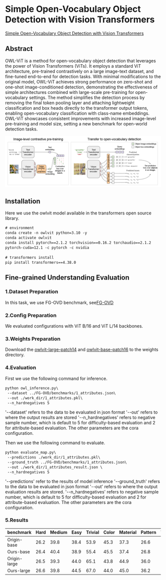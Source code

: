 # Simple Open-Vocabulary Object Detection with Vision Transformers

[Simple Open-Vocabulary Object Detection with Vision Transformers](https://arxiv.org/abs/2205.06230)

## Abstract

OWL-ViT is a method for open-vocabulary object detection that leverages the power of Vision Transformers (ViTs). It employs a standard ViT architecture, pre-trained contrastively on a large image-text dataset, and fine-tuned end-to-end for detection tasks. With minimal modifications to the original model, OWL-ViT achieves strong performance on zero-shot and one-shot image-conditioned detection, demonstrating the effectiveness of simple architectures combined with large-scale pre-training for open-vocabulary settings. The method simplifies the detection process by removing the final token pooling layer and attaching lightweight classification and box heads directly to the transformer output tokens, enabling open-vocabulary classification with class-name embeddings. OWL-ViT showcases consistent improvements with increased image-level pre-training and model size, setting a new benchmark for open-world detection tasks.

![owlvit-overview](https://github.com/better-chao/perceptual_abilities_evaluation/blob/main/images/owlvit-overview.png)

## Installation

Here we use the owlvit model available in the transformers open source library.

```
# environment
conda create -n owlvit python=3.10 -y
conda activate owlvit
conda install pytorch==2.1.2 torchvision==0.16.2 torchaudio==2.1.2 pytorch-cuda=12.1 -c pytorch -c nvidia

# transformers install
pip install transformers==4.38.0

```

## Fine-grained Understanding Evaluation

### 1.Dataset Preparation

In this task, we use FG-OVD benchmark, see[FG-OVD](https://github.com/better-chao/perceptual_abilities_evaluation/blob/main/datasets/FG-OVD/README.md)

### 2.Config Preparation

We evaluated configurations with ViT B/16 and ViT L/14 backbones.

### 3.Weights Preparation

Download the [owlvit-large-patch14](https://huggingface.co/google/owlvit-large-patch14) and [owlvit-base-patch16](https://huggingface.co/google/owlvit-base-patch16) to the weights directory.

### 4.Evaluation

First we use the following command for inference.

```
python owl_inference.py\
 --dataset ../FG-OVD/benchmarks/1_attributes.json\
 --out ./work_dir/1_attributes.pkl\
 --n_hardnegatives 5
```

'--dataset' refers to the data to be evaluated in json format
'--out' refers to where the output results are stored
'--n_hardnegatives' refers to negative sample number, which is default to 5 for difficulty-based evaluation and 2 for attribute-based evaluation.
The other parameters are the cora configuration.

Then we use the following command to evaluate.

```
python evaluate_map.py\
 --predictions ./work_dir/1_attributes.pkl\
 --ground_truth ../FG-OVD/benchmarks/1_attributes.json\
 --out ./work_dir/1_attributes_result.json \
 --n_hardnegatives 5
```

'--predictions' refer to the results of model inference
'--ground_truth' refers to the data to be evaluated in json format
'--out' refers to where the output evaluation results are stored.
'--n_hardnegatives' refers to negative sample number, which is default to 5 for difficulty-based evaluation and 2 for attribute-based evaluation.
The other parameters are the cora configuration.

### 5.Results

| benchmark | Hard | Medium | Easy | Trivial | Color | Material | Pattern | Transp |
 |---|---|---|---|---|---|---|---|---|
| Origin-base | 26.2 | 39.8 | 38.4 | 53.9 | 45.3 | 37.3 | 26.6 | 34.1 |
| Ours-base | 26.4 | 40.4 | 38.9 | 55.4 | 45.5 | 37.4 | 26.8 | 34.1 |
| Origin-large | 26.5 | 39.3 | 44.0 | 65.1 | 43.8 | 44.9 | 36.0 | 29.2 |
| Ours-large | 26.6 | 39.8 | 44.5 | 67.0 | 44.0 | 45.0 | 36.2 | 29.2 |
